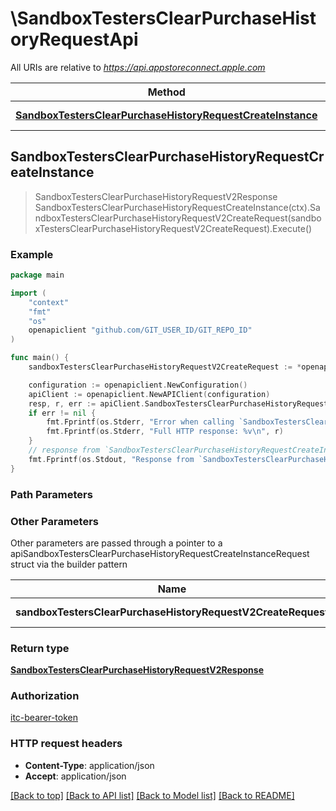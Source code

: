 # \SandboxTestersClearPurchaseHistoryRequestApi

All URIs are relative to *https://api.appstoreconnect.apple.com*

Method | HTTP request | Description
------------- | ------------- | -------------
[**SandboxTestersClearPurchaseHistoryRequestCreateInstance**](SandboxTestersClearPurchaseHistoryRequestApi.md#SandboxTestersClearPurchaseHistoryRequestCreateInstance) | **Post** /v2/sandboxTestersClearPurchaseHistoryRequest | 



## SandboxTestersClearPurchaseHistoryRequestCreateInstance

> SandboxTestersClearPurchaseHistoryRequestV2Response SandboxTestersClearPurchaseHistoryRequestCreateInstance(ctx).SandboxTestersClearPurchaseHistoryRequestV2CreateRequest(sandboxTestersClearPurchaseHistoryRequestV2CreateRequest).Execute()



### Example

```go
package main

import (
    "context"
    "fmt"
    "os"
    openapiclient "github.com/GIT_USER_ID/GIT_REPO_ID"
)

func main() {
    sandboxTestersClearPurchaseHistoryRequestV2CreateRequest := *openapiclient.NewSandboxTestersClearPurchaseHistoryRequestV2CreateRequest(*openapiclient.NewSandboxTestersClearPurchaseHistoryRequestV2CreateRequestData("Type_example", *openapiclient.NewSandboxTestersClearPurchaseHistoryRequestV2CreateRequestDataRelationships(*openapiclient.NewSandboxTestersClearPurchaseHistoryRequestV2CreateRequestDataRelationshipsSandboxTesters([]openapiclient.SandboxTestersClearPurchaseHistoryRequestV2CreateRequestDataRelationshipsSandboxTestersDataInner{*openapiclient.NewSandboxTestersClearPurchaseHistoryRequestV2CreateRequestDataRelationshipsSandboxTestersDataInner("Type_example", "Id_example")})))) // SandboxTestersClearPurchaseHistoryRequestV2CreateRequest | SandboxTestersClearPurchaseHistoryRequest representation

    configuration := openapiclient.NewConfiguration()
    apiClient := openapiclient.NewAPIClient(configuration)
    resp, r, err := apiClient.SandboxTestersClearPurchaseHistoryRequestApi.SandboxTestersClearPurchaseHistoryRequestCreateInstance(context.Background()).SandboxTestersClearPurchaseHistoryRequestV2CreateRequest(sandboxTestersClearPurchaseHistoryRequestV2CreateRequest).Execute()
    if err != nil {
        fmt.Fprintf(os.Stderr, "Error when calling `SandboxTestersClearPurchaseHistoryRequestApi.SandboxTestersClearPurchaseHistoryRequestCreateInstance``: %v\n", err)
        fmt.Fprintf(os.Stderr, "Full HTTP response: %v\n", r)
    }
    // response from `SandboxTestersClearPurchaseHistoryRequestCreateInstance`: SandboxTestersClearPurchaseHistoryRequestV2Response
    fmt.Fprintf(os.Stdout, "Response from `SandboxTestersClearPurchaseHistoryRequestApi.SandboxTestersClearPurchaseHistoryRequestCreateInstance`: %v\n", resp)
}
```

### Path Parameters



### Other Parameters

Other parameters are passed through a pointer to a apiSandboxTestersClearPurchaseHistoryRequestCreateInstanceRequest struct via the builder pattern


Name | Type | Description  | Notes
------------- | ------------- | ------------- | -------------
 **sandboxTestersClearPurchaseHistoryRequestV2CreateRequest** | [**SandboxTestersClearPurchaseHistoryRequestV2CreateRequest**](SandboxTestersClearPurchaseHistoryRequestV2CreateRequest.md) | SandboxTestersClearPurchaseHistoryRequest representation | 

### Return type

[**SandboxTestersClearPurchaseHistoryRequestV2Response**](SandboxTestersClearPurchaseHistoryRequestV2Response.md)

### Authorization

[itc-bearer-token](../README.md#itc-bearer-token)

### HTTP request headers

- **Content-Type**: application/json
- **Accept**: application/json

[[Back to top]](#) [[Back to API list]](../README.md#documentation-for-api-endpoints)
[[Back to Model list]](../README.md#documentation-for-models)
[[Back to README]](../README.md)

